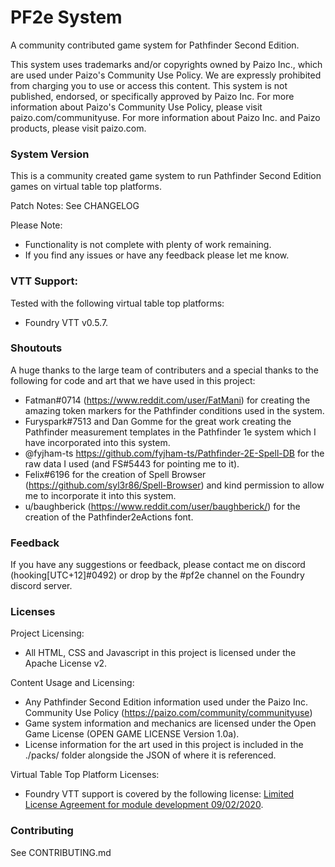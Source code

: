 # PF2e System

A community contributed game system for Pathfinder Second Edition.

This system uses trademarks and/or copyrights owned by Paizo Inc., which are used under Paizo's Community Use Policy. We are expressly prohibited from charging you to use or access this content. This system is not published, endorsed, or specifically approved by Paizo Inc. For more information about Paizo's Community Use Policy, please visit paizo.com/communityuse. For more information about Paizo Inc. and Paizo products, please visit paizo.com.

### System Version
This is a community created game system to run Pathfinder Second Edition games on virtual table top platforms. 

Patch Notes:
See CHANGELOG


Please Note:
- Functionality is not complete with plenty of work remaining. 
- If you find any issues or have any feedback please let me know.

### VTT Support:
Tested with the following virtual table top platforms: 
*  Foundry VTT v0.5.7.

### Shoutouts

A huge thanks to the large team of contributers and a special thanks to the following for code and art that we have used in this project:

- Fatman#0714 (https://www.reddit.com/user/FatMani) for creating the amazing token markers for the Pathfinder conditions used in the system.
- Furyspark#7513 and Dan Gomme for the great work creating the Pathfinder measurement templates in the Pathfinder 1e system which I have incorporated into this system.
- @fyjham-ts https://github.com/fyjham-ts/Pathfinder-2E-Spell-DB for the raw data I used (and FS#5443 for pointing me to it).
- Felix#6196 for the creation of Spell Browser (https://github.com/syl3r86/Spell-Browser) and kind permission to allow me to incorporate it into this system.
- u/baughberick (https://www.reddit.com/user/baughberick/) for the creation of the Pathfinder2eActions font.

### Feedback

If you have any suggestions or feedback, please contact me on discord (hooking[UTC+12]#0492) or drop by the #pf2e channel on the Foundry discord server.

### Licenses

Project Licensing:
*  All HTML, CSS and Javascript in this project is licensed under the Apache License v2.


Content Usage and Licensing:
*  Any Pathfinder Second Edition information used under the Paizo Inc. Community Use Policy (https://paizo.com/community/communityuse)
*  Game system information and mechanics are licensed under the Open Game License (OPEN GAME LICENSE Version 1.0a).
*  License information for the art used in this project is included in the ./packs/ folder alongside the JSON of where it is referenced.


Virtual Table Top Platform Licenses:
*  Foundry VTT support is covered by the following license: [Limited License Agreement for module development 09/02/2020](https://foundryvtt.com/article/license/).

### Contributing

See CONTRIBUTING.md
